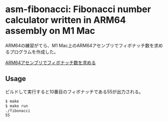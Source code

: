 # asm-fibonacci: Fibonacci number calculator written in ARM64 assembly on M1 Mac

ARM64の練習がてら、M1 Mac上のARM64アセンブリでフィボナッチ数を求めるプログラムを作成した。

[ARM64アセンブリでフィボナッチ数を求める](https://scrapbox.io/htkymtks/ARM64%E3%82%A2%E3%82%BB%E3%83%B3%E3%83%96%E3%83%AA%E3%81%A7%E3%83%95%E3%82%A3%E3%83%9C%E3%83%8A%E3%83%83%E3%83%81%E6%95%B0%E3%82%92%E6%B1%82%E3%82%81%E3%82%8B)

## Usage

ビルドして実行すると10番目のフィボナッチである55が出力される。

```sh
$ make
$ make run
./fibonacci
55
```
